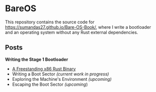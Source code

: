 # BareOS

This repository contains the source code for <https://sumandas27.github.io/Bare-OS-Book/>, where I write a bootloader and an operating system without any Rust external dependencies.

## Posts

**Writing the Stage 1 Bootloader**

* [A Freestanding x86 Rust Binary](https://sumandas27.github.io/Bare-OS-Book/ch01-01-a-freestanding-x86-rust-binary.html)
* Writing a Boot Sector *(current work in progress)*
* Exploring the Machine's Environment *(upcoming)*
* Escaping the Boot Sector *(upcoming*)
